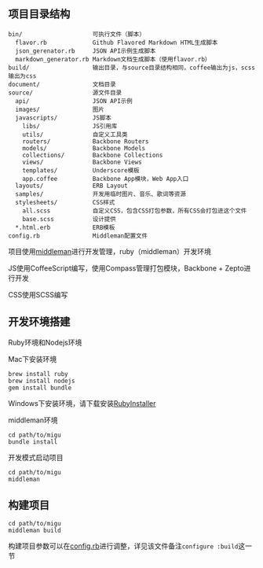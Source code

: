 项目目录结构
----------

    bin/                    可执行文件（脚本）
      flavor.rb             Github Flavored Markdown HTML生成脚本
      json_gerenator.rb     JSON API示例生成脚本
      markdown_generator.rb Markdown文档生成脚本（使用flavor.rb）
    build/                  输出目录，与source目录结构相同，coffee输出为js，scss输出为css
    document/               文档目录
    source/                 源文件目录
      api/                  JSON API示例
      images/               图片
      javascripts/          JS脚本
        libs/               JS引用库
        utils/              自定义工具类
        routers/            Backbone Routers
        models/             Backbone Models
        collections/        Backbone Collections
        views/              Backbone Views
        templates/          Underscore模板
        app.coffee          Backbone App模块，Web App入口
      layouts/              ERB Layout
      samples/              开发用临时图片、音乐、歌词等资源
      stylesheets/          CSS样式
        all.scss            自定义CSS，包含CSS打包参数，所有CSS会打包进这个文件
        base.scss           设计提供
      *.html.erb            ERB模板
    config.rb               Middleman配置文件


项目使用[middleman](http://middlemanapp.com/)进行开发管理，ruby（middleman）开发环境

JS使用CoffeeScript编写，使用Compass管理打包模块，Backbone + Zepto进行开发

CSS使用SCSS编写

开发环境搭建
----------
Ruby环境和Nodejs环境

Mac下安装环境

    brew install ruby
    brew install nodejs
    gem install bundle

Windows下安装环境，请下载安装[RubyInstaller](http://rubyinstaller.org/downloads/)

middleman环境

    cd path/to/migu
    bundle install

开发模式启动项目
    
    cd path/to/migu
    middleman

构建项目
----------
    
    cd path/to/migu
    middleman build

构建项目参数可以在[config.rb](http://middlemanapp.com/advanced/configuration/)进行调整，详见该文件备注`configure :build`这一节

